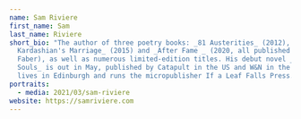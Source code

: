 ```yaml
---
name: Sam Riviere
first_name: Sam
last_name: Riviere
short_bio: "The author of three poetry books: _81 Austerities_ (2012), _Kim
  Kardashian's Marriage_ (2015) and _After Fame _ (2020, all published by
  Faber), as well as numerous limited-edition titles. His debut novel _Dead
  Souls_ is out in May, published by Catapult in the US and W&N in the UK. He
  lives in Edinburgh and runs the micropublisher If a Leaf Falls Press. "
portraits:
  - media: 2021/03/sam-riviere
website: https://samriviere.com
---
```

